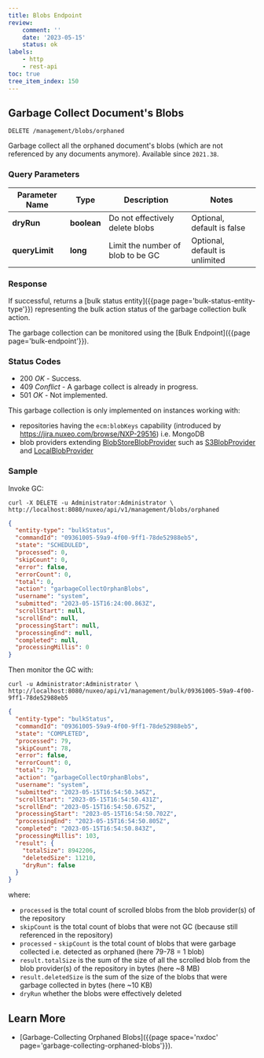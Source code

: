 ```yaml
---
title: Blobs Endpoint
review:
    comment: ''
    date: '2023-05-15'
    status: ok
labels:
    - http
    - rest-api
toc: true
tree_item_index: 150
---
```


## Garbage Collect Document's Blobs

```
DELETE /management/blobs/orphaned
```

Garbage collect all the orphaned document's blobs (which are not referenced by any documents anymore). Available since `2021.38`.

### Query Parameters

| Parameter Name | Type        | Description                        | Notes                          |
| -------------- | ----------- | ---------------------------------- | ------------------------------ |
| **dryRun**     | **boolean** | Do not effectively delete blobs    | Optional, default is false     |
| **queryLimit** | **long**    | Limit the number of blob to be GC  | Optional, default is unlimited |

### Response

If successful, returns a [bulk status entity]({{page page='bulk-status-entity-type'}}) representing the bulk action status of the garbage collection bulk action.

The garbage collection can be monitored using the [Bulk Endpoint]({{page page='bulk-endpoint'}}).

### Status Codes

- 200 *OK* - Success.
- 409 *Conflict* - A garbage collect is already in progress.
- 501 *OK* - Not implemented.

This garbage collection is only implemented on instances working with:
 - repositories having the `ecm:blobKeys` capability (introduced by https://jira.nuxeo.com/browse/NXP-29516) i.e. MongoDB
 - blob providers extending [BlobStoreBlobProvider](https://community.nuxeo.com/api/nuxeo/latest/javadoc/org/nuxeo/ecm/core/blob/BlobStoreBlobProvider.html) such as [S3BlobProvider](https://community.nuxeo.com/api/nuxeo/latest/javadoc/org/nuxeo/ecm/blob/s3/S3BlobProvider.html) and [LocalBlobProvider](https://community.nuxeo.com/api/nuxeo/latest/javadoc/org/nuxeo/ecm/core/blob/LocalBlobProvider.html)

### Sample

Invoke GC:
```curl
curl -X DELETE -u Administrator:Administrator \
http://localhost:8080/nuxeo/api/v1/management/blobs/orphaned
```

```json
{
  "entity-type": "bulkStatus",
  "commandId": "09361005-59a9-4f00-9ff1-78de52988eb5",
  "state": "SCHEDULED",
  "processed": 0,
  "skipCount": 0,
  "error": false,
  "errorCount": 0,
  "total": 0,
  "action": "garbageCollectOrphanBlobs",
  "username": "system",
  "submitted": "2023-05-15T16:24:00.863Z",
  "scrollStart": null,
  "scrollEnd": null,
  "processingStart": null,
  "processingEnd": null,
  "completed": null,
  "processingMillis": 0
}
```

Then monitor the GC with:
```curl
curl -u Administrator:Administrator \
http://localhost:8080/nuxeo/api/v1/management/bulk/09361005-59a9-4f00-9ff1-78de52988eb5
```

```json
{
  "entity-type": "bulkStatus",
  "commandId": "09361005-59a9-4f00-9ff1-78de52988eb5",
  "state": "COMPLETED",
  "processed": 79,
  "skipCount": 78,
  "error": false,
  "errorCount": 0,
  "total": 79,
  "action": "garbageCollectOrphanBlobs",
  "username": "system",
  "submitted": "2023-05-15T16:54:50.345Z",
  "scrollStart": "2023-05-15T16:54:50.431Z",
  "scrollEnd": "2023-05-15T16:54:50.675Z",
  "processingStart": "2023-05-15T16:54:50.702Z",
  "processingEnd": "2023-05-15T16:54:50.805Z",
  "completed": "2023-05-15T16:54:50.843Z",
  "processingMillis": 103,
  "result": {
    "totalSize": 8942206,
    "deletedSize": 11210,
    "dryRun": false
  }
}
```
where:
 - `processed` is the total count of scrolled blobs from the blob provider(s) of the repository
 - `skipCount` is the total count of blobs that were not GC (because still referenced in the repository)
 - `processed` - `skipCount` is the total count of blobs that were garbage collected i.e. detected as orphaned (here 79-78 = 1 blob)
 - `result.totalSize` is the sum of the size of all the scrolled blob from the blob provider(s) of the repository in bytes (here ~8 MB)
 - `result.deletedSize` is the sum of the size of the blobs that were garbage collected in bytes (here ~10 KB)
 - `dryRun` whether the blobs were effectively deleted

 ## Learn More

- [Garbage-Collecting Orphaned Blobs]({{page space='nxdoc' page='garbage-collecting-orphaned-blobs'}}).
